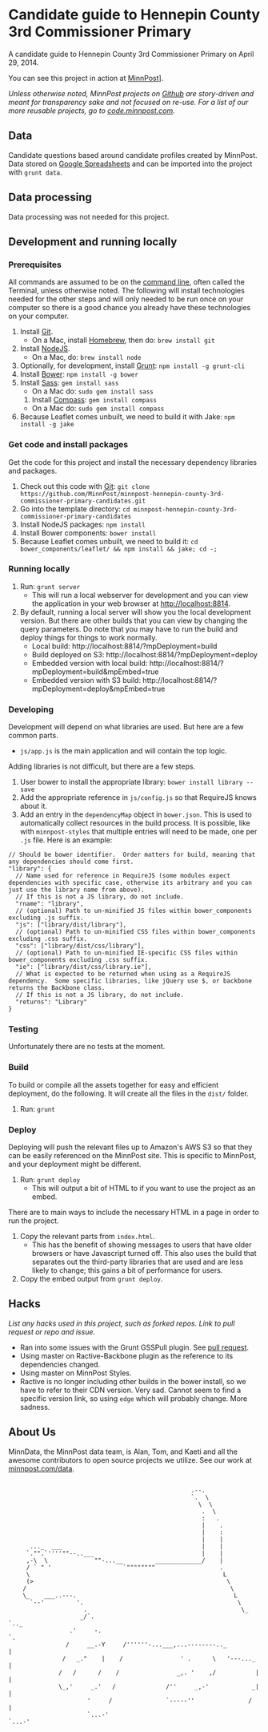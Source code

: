# Candidate guide to Hennepin County 3rd Commissioner Primary

A candidate guide to Hennepin County 3rd Commissioner Primary on April 29, 2014.

You can see this project in action at [MinnPost](http://www.minnpost.com/data/2014/04/last-minute-hennepin-county-candidate-picking-tool)].

*Unless otherwise noted, MinnPost projects on [Github](https://github.com/minnpost) are story-driven and meant for transparency sake and not focused on re-use.  For a list of our more reusable projects, go to [code.minnpost.com](http://code.minnpost.com).*

## Data

Candidate questions based around candidate profiles created by MinnPost.  Data stored on [Google Spreadsheets](https://docs.google.com/a/minnpost.com/spreadsheets/d/1lVitgC5lfone5eoBiKj59-ZvB5dSkE0smCDk76tnSjU/edit#gid=0) and can be imported into the project with `grunt data`.

## Data processing

Data processing was not needed for this project.

## Development and running locally

### Prerequisites

All commands are assumed to be on the [command line](http://en.wikipedia.org/wiki/Command-line_interface), often called the Terminal, unless otherwise noted.  The following will install technologies needed for the other steps and will only needed to be run once on your computer so there is a good chance you already have these technologies on your computer.

1. Install [Git](http://git-scm.com/).
   * On a Mac, install [Homebrew](http://brew.sh/), then do: `brew install git`
1. Install [NodeJS](http://nodejs.org/).
   * On a Mac, do: `brew install node`
1. Optionally, for development, install [Grunt](http://gruntjs.com/): `npm install -g grunt-cli`
1. Install [Bower](http://bower.io/): `npm install -g bower`
1. Install [Sass](http://sass-lang.com/): `gem install sass`
   * On a Mac do: `sudo gem install sass`
   1. Install [Compass](http://compass-style.org/): `gem install compass`
   * On a Mac do: `sudo gem install compass`
1. Because Leaflet comes unbuilt, we need to build it with Jake: `npm install -g jake`

### Get code and install packages

Get the code for this project and install the necessary dependency libraries and packages.

1. Check out this code with [Git](http://git-scm.com/): `git clone https://github.com/MinnPost/minnpost-hennepin-county-3rd-commissioner-primary-candidates.git`
1. Go into the template directory: `cd minnpost-hennepin-county-3rd-commissioner-primary-candidates`
1. Install NodeJS packages: `npm install`
1. Install Bower components: `bower install`
1. Because Leaflet comes unbuilt, we need to build it: `cd bower_components/leaflet/ && npm install && jake; cd -;`


### Running locally

1. Run: `grunt server`
    * This will run a local webserver for development and you can view the application in your web browser at [http://localhost:8814](http://localhost:8814).
1. By default, running a local server will show you the local development version.  But there are other builds that you can view by changing the query parameters.  Do note that you may have to run the build and deploy things for things to work normally.
    * Local build: http://localhost:8814/?mpDeployment=build
    * Build deployed on S3: http://localhost:8814/?mpDeployment=deploy
    * Embedded version with local build: http://localhost:8814/?mpDeployment=build&mpEmbed=true
    * Embedded version with S3 build: http://localhost:8814/?mpDeployment=deploy&mpEmbed=true

### Developing

Development will depend on what libraries are used.  But here are a few common parts.

* `js/app.js` is the main application and will contain the top logic.

Adding libraries is not difficult, but there are a few steps.

1. User bower to install the appropriate library: `bower install library --save`
1. Add the appropriate reference in `js/config.js` so that RequireJS knows about it.
1. Add an entry in the `dependencyMap` object in `bower.json`.  This is used to automatically collect resources in the build process.  It is possible, like with `minnpost-styles` that multiple entries will need to be made, one per `.js` file.  Here is an example:

```
// Should be bower identifier.  Order matters for build, meaning that any dependencies should come first.
"library": {
  // Name used for reference in RequireJS (some modules expect dependencies with specific case, otherwise its arbitrary and you can just use the library name from above).
  // If this is not a JS library, do not include.
  "rname": "library",
  // (optional) Path to un-minified JS files within bower_components excluding .js suffix.
  "js": ["library/dist/library"],
  // (optional) Path to un-minified CSS files within bower_components excluding .css suffix.
  "css": ["library/dist/css/library"],
  // (optional) Path to un-minified IE-specific CSS files within bower_components excluding .css suffix.
  "ie": ["library/dist/css/library.ie"],
  // What is expected to be returned when using as a RequireJS dependency.  Some specific libraries, like jQuery use $, or backbone returns the Backbone class.
  // If this is not a JS library, do not include.
  "returns": "Library"
}
```


### Testing

Unfortunately there are no tests at the moment.

### Build

To build or compile all the assets together for easy and efficient deployment, do the following.  It will create all the files in the `dist/` folder.

1. Run: `grunt`

### Deploy

Deploying will push the relevant files up to Amazon's AWS S3 so that they can be easily referenced on the MinnPost site.  This is specific to MinnPost, and your deployment might be different.

1. Run: `grunt deploy`
    * This will output a bit of HTML to if you want to use the project as an embed.

There are to main ways to include the necessary HTML in a page in order to run the project.

1. Copy the relevant parts from `index.html`.
    * This has the benefit of showing messages to users that have older browsers or have Javascript turned off.  This also uses the build that separates out the third-party libraries that are used and are less likely to change; this gains a bit of performance for users.
1. Copy the embed output from `grunt deploy`.

## Hacks

*List any hacks used in this project, such as forked repos.  Link to pull request or repo and issue.*

* Ran into some issues with the Grunt GSSPull plugin.  See [pull request](https://github.com/motherjones/grunt-gss-pull/pull/3).
* Using master on Ractive-Backbone plugin as the reference to its dependencies changed.
* Using master on MinnPost Styles.
* Ractive is no longer including other builds in the bower install, so we have to refer to their CDN version.  Very sad.  Cannot seem to find a specific version link, so using `edge` which will probably change.  More sadness.

## About Us

MinnData, the MinnPost data team, is Alan, Tom, and Kaeti and all the awesome contributors to open source projects we utilize.  See our work at [minnpost.com/data](http://minnpost.com/data).

```

                                                   .--.
                                                   `.  \
                                                     \  \
                                                      .  \
                                                      :   .
                                                      |    .
                                                      |    :
                                                      |    |
      ..._  ___                                       |    |
     `."".`''''""--..___                              |    |
     ,-\  \             ""-...__         _____________/    |
     / ` " '                    `""""""""                  .
     \                                                      L
     (>                                                      \
    /                                                         \
    \_    ___..---.                                            L
      `--'         '.                                           \
                     .                                           \_
                    _/`.                                           `.._
                 .'     -.                                             `.
                /     __.-Y     /''''''-...___,...--------.._            |
               /   _."    |    /                ' .      \   '---..._    |
              /   /      /    /                _,. '    ,/           |   |
              \_,'     _.'   /              /''     _,-'            _|   |
                      '     /               `-----''               /     |
                      `...-'                                       `...-'

```
